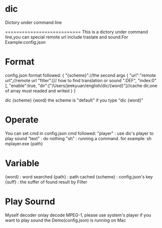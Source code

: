 # dic
Dictory under command line

===========================
This is a dictory under command line,you can special remote url include traslate and sound.For Example:config.json


Format
==================
config.json format followed:
{
    "{scheme}"://the second args
    {
        "url":"remote url",//remote url
        "filter":[// how to find translation or sound
          ".DEF",
          "index:0"
        ],
        "enable":true,
        "dir":["/Users/jeekyuan/english/dic/{word}"]//cache dir,one of array must readed and writed
    }
}


dic {scheme} {word}
the scheme is "default" if you type "dic {word}"

Operate
=============
You can set cmd in config.json
cmd followed:
"player" : use dic's player to play sound
"text"   : do nothing
"sh"     : running a command. for example: sh mplayer.exe {path}

Variable
==============
{word}   : word searched
{path}   : path cached
{scheme} : config.json's key
{suff}   : the suffer of found result by Filter


Play Sournd
==============
Myself decoder onlay decode MPEG-1, please use system's player if you want to play sound
the Demo(config.json) is running on Mac
